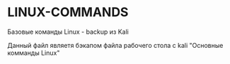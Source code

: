 # LINUX-COMMANDS
Базовые команды Linux - backup из Kali

Данный файл являетя бэкапом файла рабочего стола с kali "Основные комманды Linux"

